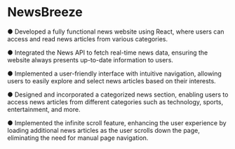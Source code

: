 # NewsBreeze
● Developed a fully functional news website using React, where users can access and read news articles from various categories.

● Integrated the News API to fetch real-time news data, ensuring the website always presents up-to-date information to users.

● Implemented a user-friendly interface with intuitive navigation, allowing users to easily explore and select news articles based on their interests.

● Designed and incorporated a categorized news section, enabling users to access news articles from different categories such as technology, sports, entertainment, and more.

● Implemented the infinite scroll feature, enhancing the user experience by loading additional news articles as the user scrolls down the page, eliminating the need for manual   page navigation.
